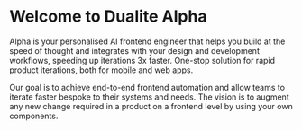 # Welcome to Dualite Alpha

Alpha is your personalised AI frontend engineer that helps you build at the speed of thought and integrates with your design and development workflows, speeding up iterations 3x faster. One-stop solution for rapid product iterations, both for mobile and web apps.&#x20;

Our goal is to achieve end-to-end frontend automation and allow teams to iterate faster bespoke to their systems and needs. The vision is to augment any new change required in a product on a frontend level by using your own components.

